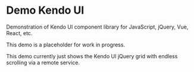 # Demo Kendo UI

Demonstration of Kendo UI component library for JavaScript, jQuery, Vue, React, etc.

This demo is a placeholder for work in progress.

This demo currently just shows the Kendo UI jQuery grid with endless scrolling via a remote service.

